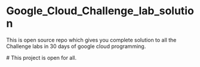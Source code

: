 # Google_Cloud_Challenge_lab_solution 
<p>This is open source repo which gives you complete solution to all the Challenge labs in 30 days of google cloud programming.</p> 
# This project is open for all.
